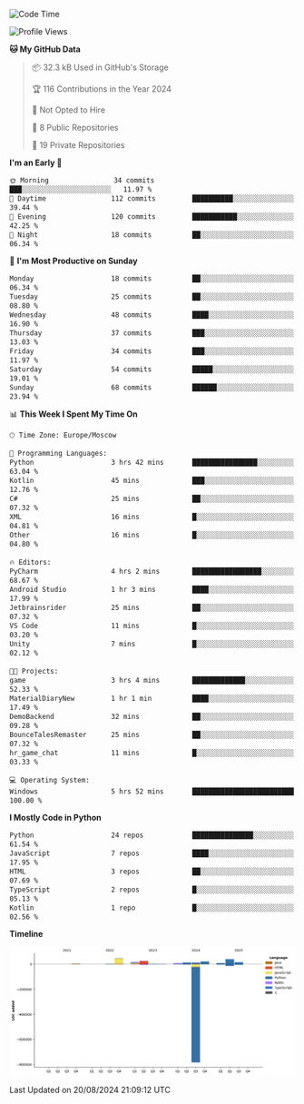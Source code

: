 <!--START_SECTION:waka-->
![Code Time](http://img.shields.io/badge/Code%20Time-466%20hrs%2014%20mins-blue)

![Profile Views](http://img.shields.io/badge/Profile%20Views-7-blue)

**🐱 My GitHub Data** 

> 📦 32.3 kB Used in GitHub's Storage 
 > 
> 🏆 116 Contributions in the Year 2024
 > 
> 🚫 Not Opted to Hire
 > 
> 📜 8 Public Repositories 
 > 
> 🔑 19 Private Repositories 
 > 
**I'm an Early 🐤** 

```text
🌞 Morning                34 commits          ███░░░░░░░░░░░░░░░░░░░░░░   11.97 % 
🌆 Daytime                112 commits         ██████████░░░░░░░░░░░░░░░   39.44 % 
🌃 Evening                120 commits         ███████████░░░░░░░░░░░░░░   42.25 % 
🌙 Night                  18 commits          ██░░░░░░░░░░░░░░░░░░░░░░░   06.34 % 
```
📅 **I'm Most Productive on Sunday** 

```text
Monday                   18 commits          ██░░░░░░░░░░░░░░░░░░░░░░░   06.34 % 
Tuesday                  25 commits          ██░░░░░░░░░░░░░░░░░░░░░░░   08.80 % 
Wednesday                48 commits          ████░░░░░░░░░░░░░░░░░░░░░   16.90 % 
Thursday                 37 commits          ███░░░░░░░░░░░░░░░░░░░░░░   13.03 % 
Friday                   34 commits          ███░░░░░░░░░░░░░░░░░░░░░░   11.97 % 
Saturday                 54 commits          █████░░░░░░░░░░░░░░░░░░░░   19.01 % 
Sunday                   68 commits          ██████░░░░░░░░░░░░░░░░░░░   23.94 % 
```


📊 **This Week I Spent My Time On** 

```text
🕑︎ Time Zone: Europe/Moscow

💬 Programming Languages: 
Python                   3 hrs 42 mins       ████████████████░░░░░░░░░   63.04 % 
Kotlin                   45 mins             ███░░░░░░░░░░░░░░░░░░░░░░   12.76 % 
C#                       25 mins             ██░░░░░░░░░░░░░░░░░░░░░░░   07.32 % 
XML                      16 mins             █░░░░░░░░░░░░░░░░░░░░░░░░   04.81 % 
Other                    16 mins             █░░░░░░░░░░░░░░░░░░░░░░░░   04.80 % 

🔥 Editors: 
PyCharm                  4 hrs 2 mins        █████████████████░░░░░░░░   68.67 % 
Android Studio           1 hr 3 mins         ████░░░░░░░░░░░░░░░░░░░░░   17.99 % 
Jetbrainsrider           25 mins             ██░░░░░░░░░░░░░░░░░░░░░░░   07.32 % 
VS Code                  11 mins             █░░░░░░░░░░░░░░░░░░░░░░░░   03.20 % 
Unity                    7 mins              █░░░░░░░░░░░░░░░░░░░░░░░░   02.12 % 

🐱‍💻 Projects: 
game                     3 hrs 4 mins        █████████████░░░░░░░░░░░░   52.33 % 
MaterialDiaryNew         1 hr 1 min          ████░░░░░░░░░░░░░░░░░░░░░   17.49 % 
DemoBackend              32 mins             ██░░░░░░░░░░░░░░░░░░░░░░░   09.28 % 
BounceTalesRemaster      25 mins             ██░░░░░░░░░░░░░░░░░░░░░░░   07.32 % 
hr_game_chat             11 mins             █░░░░░░░░░░░░░░░░░░░░░░░░   03.33 % 

💻 Operating System: 
Windows                  5 hrs 52 mins       █████████████████████████   100.00 % 
```

**I Mostly Code in Python** 

```text
Python                   24 repos            ███████████████░░░░░░░░░░   61.54 % 
JavaScript               7 repos             ████░░░░░░░░░░░░░░░░░░░░░   17.95 % 
HTML                     3 repos             ██░░░░░░░░░░░░░░░░░░░░░░░   07.69 % 
TypeScript               2 repos             █░░░░░░░░░░░░░░░░░░░░░░░░   05.13 % 
Kotlin                   1 repo              █░░░░░░░░░░░░░░░░░░░░░░░░   02.56 % 
```



**Timeline**

![Lines of Code chart](https://raw.githubusercontent.com/adlemx/adlemx/main/assets/bar_graph.png)


 Last Updated on 20/08/2024 21:09:12 UTC
<!--END_SECTION:waka-->
